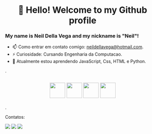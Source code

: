 # <h1 align="center"> 👋 Hello! Welcome to my Github profile </h1>



### <p> My name is Neil Della Vega and my nickname is "Neil"! </p> 
- 📫 Como entrar em contato comigo: neildellavega@hotmail.com.
- ⚡ Curiosidade: Cursando Engenharia da Computacao.
- 🌱 Atualmente estou aprendendo JavaScript, Css, HTML e Python.

<p>
.
</p>

<h2 align="center"> <img src="https://cdn.jsdelivr.net/gh/devicons/devicon/icons/javascript/javascript-original.svg" width="50" height="50"/> <img src="https://cdn.jsdelivr.net/gh/devicons/devicon/icons/html5/html5-plain.svg" width="50" height="50" /> <img src="https://cdn.jsdelivr.net/gh/devicons/devicon/icons/css3/css3-plain.svg" width="50" height="50" /> <img src="https://cdn.jsdelivr.net/gh/devicons/devicon/icons/python/python-original.svg" width="50" height="50"/>  </h2>

<p>
.
</p>

Contatos:
<div>
<a href="https://www.youtube.com/channel/UCjSkkEXEGEqD8t8wGJrrDpg" target="_blank"><img loading="lazy" src="https://img.shields.io/badge/YouTube-FF0000?style=for-the-badge&logo=youtube&logoColor=white" target="_blank"></a>
<a href="https://instagram.com/neildellavega" target="_blank"><img loading="lazy" src="https://img.shields.io/badge/-Instagram-%23E4405F?style=for-the-badge&logo=instagram&logoColor=white" target="_blank"></a>
<a href="https://www.linkedin.com/in/neil-della-vega-gaspar-2a26591a2/" target="_blank"><img loading="lazy" src="https://img.shields.io/badge/-LinkedIn-%230077B5?style=for-the-badge&logo=linkedin&logoColor=white" target="_blank"></a>  
</div> 
